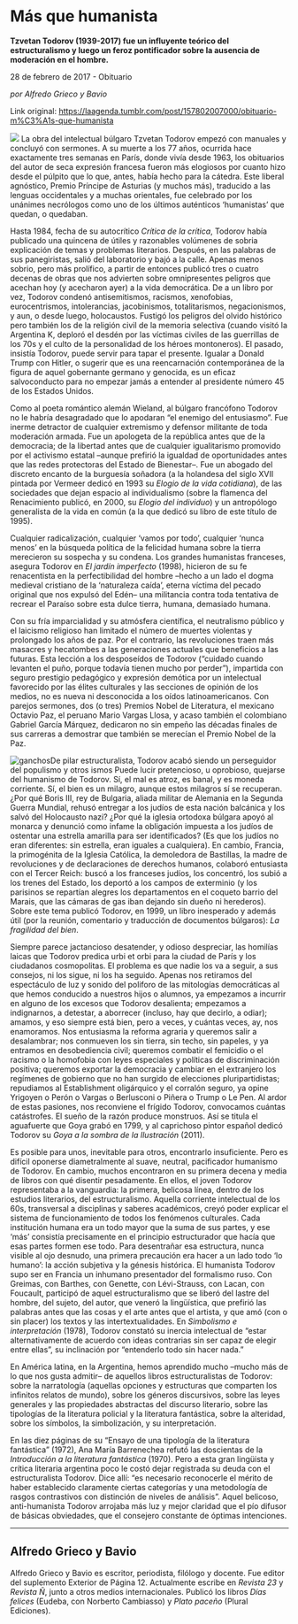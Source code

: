 # Más que humanista

**Tzvetan Todorov (1939-2017) fue un influyente teórico del estructuralismo y luego un feroz pontificador sobre la ausencia de moderación en el hombre.**

28 de febrero de 2017 - Obituario

_por Alfredo Grieco y Bavio_

Link original: https://laagenda.tumblr.com/post/157802007000/obituario-m%C3%A1s-que-humanista

![](https://64.media.tumblr.com/3cf848c043df919650ea2c7d379138ef/tumblr_inline_pk0niy6wzx1t6q87u_500.jpg)
La obra del intelectual búlgaro Tzvetan Todorov empezó con manuales y concluyó con sermones. A su muerte a los 77 años, ocurrida hace exactamente tres semanas en París, donde vivía desde 1963, los obituarios del autor de seca expresión francesa fueron más elogiosos por cuanto hizo desde el púlpito que lo que, antes, había hecho para la cátedra. Este liberal agnóstico, Premio Príncipe de Asturias (y muchos más), traducido a las lenguas occidentales y a muchas orientales, fue celebrado por los unánimes necrólogos como uno de los últimos auténticos ‘humanistas’ que quedan, o quedaban. 

Hasta 1984, fecha de su autocrítico *Crítica de la crítica*, Todorov había publicado una quincena de útiles y razonables volúmenes de sobria explicación de temas y problemas literarios. Después, en las palabras de sus panegiristas, salió del laboratorio y bajó a la calle. Apenas menos sobrio, pero más prolífico, a partir de entonces publicó tres o cuatro decenas de obras que nos advierten sobre omnipresentes peligros que acechan hoy (y acecharon ayer) a la vida democrática. De a un libro por vez, Todorov condenó antisemitismos, racismos, xenofobias, eurocentrismos, intolerancias, jacobinismos, totalitarismos, negacionismos, y aun, o desde luego, holocaustos. Fustigó los peligros del olvido histórico pero también los de la religión civil de la memoria selectiva (cuando visitó la Argentina K, deploró el desdén por las víctimas civiles de las guerrillas de los 70s y el culto de la personalidad de los héroes montoneros). El pasado, insistía Todorov, puede servir para tapar el presente. Igualar a Donald Trump con Hitler, o sugerir que es una reencarnación contemporánea de la figura de aquel gobernante germano y genocida, es un eficaz salvoconducto para no empezar jamás a entender al presidente número 45 de los Estados Unidos. 

Como al poeta romántico alemán Wieland, al búlgaro francófono Todorov no le habría desagradado que lo apodaran “el enemigo del entusiasmo”. Fue inerme detractor de cualquier extremismo y defensor militante de toda moderación armada. Fue un apologeta de la república antes que de la democracia; de la libertad antes que de cualquier igualitarismo promovido por el activismo estatal –aunque prefirió la igualdad de oportunidades antes que las redes protectoras del Estado de Bienestar–. Fue un abogado del discreto encanto de la burguesía soñadora (a la holandesa del siglo XVII pintada por Vermeer dedicó en 1993 su *Elogio de la vida cotidiana*), de las sociedades que dejan espacio al individualismo (sobre la flamenca del Renacimiento publicó, en 2000, su *Elogio del individuo*) y un antropólogo generalista de la vida en común (a la que dedicó su libro de este título de 1995).

Cualquier radicalización, cualquier ‘vamos por todo’, cualquier ‘nunca menos’ en la búsqueda política de la felicidad humana sobre la tierra merecieron su sospecha y su condena. Los grandes humanistas franceses, asegura Todorov en *El jardín imperfecto* (1998), hicieron de su fe renacentista en la perfectibilidad del hombre –hecho a un lado el dogma medieval cristiano de la ‘naturaleza caída’, eterna víctima del pecado original que nos expulsó del Edén– una militancia contra toda tentativa de recrear el Paraíso sobre esta dulce tierra, humana, demasiado humana. 

Con su fría imparcialidad y su atmósfera científica, el neutralismo público y el laicismo religioso han limitado el número de muertes violentas y prolongado los años de paz. Por el contrario, las revoluciones traen más masacres y hecatombes a las generaciones actuales que beneficios a las futuras. Esta lección a los desposeídos de Todorov (“cuidado cuando levanten el puño, porque todavía tienen mucho por perder”), impartida con seguro prestigio pedagógico y expresión demótica por un intelectual favorecido por las élites culturales y las secciones de opinión de los medios, no es nueva ni desconocida a los oídos latinoamericanos. Con parejos sermones, dos (o tres) Premios Nobel de Literatura, el mexicano Octavio Paz, el peruano Mario Vargas Llosa, y acaso también el colombiano Gabriel García Márquez, dedicaron no sin empeño las décadas finales de sus carreras a demostrar que también se merecían el Premio Nobel de la Paz. 

![ganchos](https://64.media.tumblr.com/5d94d4b91d57c8f5916db9837dc44fa2/tumblr_inline_pk0nizUxwj1t6q87u_500.jpg)De pilar estructuralista, Todorov acabó siendo un perseguidor del populismo y otros ismos
Puede lucir pretencioso, u oprobioso, quejarse del humanismo de Todorov. Sí, el mal es atroz, es banal, y es moneda corriente. Sí, el bien es un milagro, aunque estos milagros sí se recuperan. ¿Por qué Boris III, rey de Bulgaria, aliada militar de Alemania en la Segunda Guerra Mundial, rehusó entregar a los judíos de esta nación balcánica y los salvó del Holocausto nazi? ¿Por qué la iglesia ortodoxa búlgara apoyó al monarca y denunció como infame la obligación impuesta a los judíos de ostentar una estrella amarilla para ser identificados? (Es que los judíos no eran diferentes: sin estrella, eran iguales a cualquiera). En cambio, Francia, la primogénita de la Iglesia Católica, la demoledora de Bastillas, la madre de revoluciones y de declaraciones de derechos humanos, colaboró entusiasta con el Tercer Reich: buscó a los franceses judíos, los concentró, los subió a los trenes del Estado, los deportó a los campos de exterminio (y los parisinos se repartían alegres los departamentos en el coqueto barrio del Marais, que las cámaras de gas iban dejando sin dueño ni herederos). Sobre este tema publicó Todorov, en 1999, un libro inesperado y además útil (por la reunión, comentario y traducción de documentos búlgaros): *La fragilidad del bien*.

Siempre parece jactancioso desatender, y odioso despreciar, las homilías laicas que Todorov predica urbi et orbi para la ciudad de París y los ciudadanos cosmopolitas. El problema es que nadie los va a seguir, a sus consejos, ni los sigue, ni los ha seguido. Apenas nos retiramos del espectáculo de luz y sonido del poliforo de las mitologías democráticas al que hemos conducido a nuestros hijos o alumnos, ya empezamos a incurrir en alguno de los excesos que Todorov desalienta; empezamos a indignarnos, a detestar, a aborrecer (incluso, hay que decirlo, a odiar); amamos, y eso siempre está bien, pero a veces, y cuántas veces, ay, nos enamoramos. Nos entusiasma la reforma agraria y queremos salir a desalambrar; nos conmueven los sin tierra, sin techo, sin papeles, y ya entramos en desobediencia civil; queremos combatir el femicidio o el racismo o la homofobia con leyes especiales y políticas de discriminación positiva; queremos exportar la democracia y cambiar en el extranjero los regímenes de gobierno que no han surgido de elecciones pluripartidistas; repudiamos al Establishment oligárquico y el corralón seguro, ya opine Yrigoyen o Perón o Vargas o Berlusconi o Piñera o Trump o Le Pen. Al ardor de estas pasiones, nos reconviene el frígido Todorov, convocamos cuántas catástrofes. El sueño de la razón produce monstruos. Así se titula el aguafuerte que Goya grabó en 1799, y al caprichoso pintor español dedicó Todorov su *Goya a la sombra de la Ilustración* (2011). 

Es posible para unos, inevitable para otros, encontrarlo insuficiente. Pero es difícil oponerse diametralmente al suave, neutral, pacificador humanismo de Todorov. En cambio, muchos encontraron en su primera decena y media de libros con qué disentir pesadamente. En ellos, el joven Todorov representaba a la vanguardia: la primera, belicosa línea, dentro de los estudios literarios, del estructuralismo. Aquella corriente intelectual de los 60s, transversal a disciplinas y saberes académicos, creyó poder explicar el sistema de funcionamiento de todos los fenómenos culturales. Cada institución humana era un todo mayor que la suma de sus partes, y ese ‘más’ consistía precisamente en el principio estructurador que hacía que esas partes formen ese todo. Para desentrañar esa estructura, nunca visible al ojo desnudo, una primera precaución era hacer a un lado todo ‘lo humano’: la acción subjetiva y la génesis histórica. El humanista Todorov supo ser en Francia un inhumano presentador del formalismo ruso. Con Greimas, con Barthes, con Genette, con Lévi-Strauss, con Lacan, con Foucault, participó de aquel estructuralismo que se liberó del lastre del hombre, del sujeto, del autor, que veneró la lingüística, que prefirió las palabras antes que las cosas y el arte antes que el artista, y que amó (con o sin placer) los textos y las intertextualidades. En *Simbolismo e interpretación* (1978), Todorov constató su inercia intelectual de “estar alternativamente de acuerdo con ideas contrarias sin ser capaz de elegir entre ellas”, su inclinación por “entenderlo todo sin hacer nada.” 

En América latina, en la Argentina, hemos aprendido mucho –mucho más de lo que nos gusta admitir– de aquellos libros estructuralistas de Todorov: sobre la narratología (aquellas opciones y estructuras que comparten los infinitos relatos de mundo), sobre los géneros discursivos, sobre las leyes generales y las propiedades abstractas del discurso literario, sobre las tipologías de la literatura policial y la literatura fantástica, sobre la alteridad, sobre los símbolos, la simbolización, y su interpretación. 

En las diez páginas de su “Ensayo de una tipología de la literatura fantástica” (1972), Ana María Barrenechea refutó las doscientas de la *Introducción a la literatura fantástica* (1970). Pero a esta gran lingüista y crítica literaria argentina poco le costó dejar registrada su deuda con el estructuralista Todorov. Dice allí: “es necesario reconocerle el mérito de haber establecido claramente ciertas categorías y una metodología de rasgos contrastivos con distinción de niveles de análisis”. Aquel belicoso, anti-humanista Todorov arrojaba más luz y mejor claridad que el pío difusor de básicas obviedades, que el consejero constante de óptimas intenciones. 

  




---

 Alfredo Grieco y Bavio
-----------------------

 Alfredo Grieco y Bavio es escritor, periodista, filólogo y docente. Fue editor del suplemento Exterior de Página 12. Actualmente escribe en *Revista 23* y *Revista Ñ*, junto a otros medios internacionales. Publicó los libros *Días felices* (Eudeba, con Norberto Cambiasso) y *Plato paceño* (Plural Ediciones).

